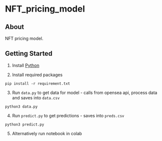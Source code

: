 # NFT_pricing_model

## About
NFT pricing model.

## Getting Started
1. Install [Python](https://www.python.org/downloads/)

2. Install required packages
```
pip install -r requirement.txt
```
3. Run `data.py` to get data for model - calls from opensea api, process data and saves into `data.csv`
```
python3 data.py
```

4. Run `predict.py` to get predictions - saves into `preds.csv`
```
python3 predict.py 
```

5. Alternatively run notebook in colab
